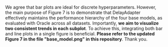 We agree that bar plots are ideal for discrete hyperparameters. However, the main purpose of Figure 7 is to demonstrate that DelayAdapter effectively maintains the performance hierarchy of the four base models, as evaluated with Oracle across all datasets. Importantly, **we aim to visualize two consistent trends in each subplot**. To achieve this, integrating both bar and line plots in a single figure is beneficial. **Please refer to the updated Figure 7 in the file "base_model.png" in this repository**. Thank you.
